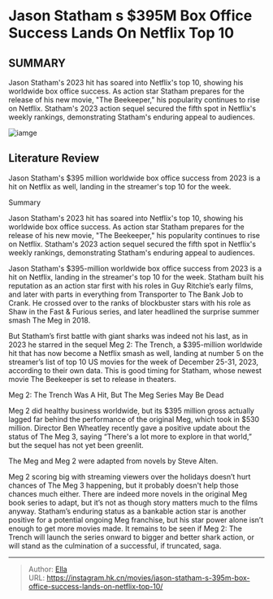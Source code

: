 # Jason Statham s $395M Box Office Success Lands On Netflix Top 10


## SUMMARY 



  Jason Statham&#39;s 2023 hit has soared into Netflix&#39;s top 10, showing his worldwide box office success.   As action star Statham prepares for the release of his new movie, &#34;The Beekeeper,&#34; his popularity continues to rise on Netflix.   Statham&#39;s 2023 action sequel secured the fifth spot in Netflix&#39;s weekly rankings, demonstrating Statham&#39;s enduring appeal to audiences.  

![iamge]()

## Literature Review

Jason Statham&#39;s $395 million worldwide box office success from 2023 is a hit on Netflix as well, landing in the streamer&#39;s top 10 for the week.


Summary

  Jason Statham&#39;s 2023 hit has soared into Netflix&#39;s top 10, showing his worldwide box office success.   As action star Statham prepares for the release of his new movie, &#34;The Beekeeper,&#34; his popularity continues to rise on Netflix.   Statham&#39;s 2023 action sequel secured the fifth spot in Netflix&#39;s weekly rankings, demonstrating Statham&#39;s enduring appeal to audiences.  





Jason Statham&#39;s $395-million worldwide box office success from 2023 is a hit on Netflix, landing in the streamer&#39;s top 10 for the week. Statham built his reputation as an action star first with his roles in Guy Ritchie’s early films, and later with parts in everything from Transporter to The Bank Job to Crank. He crossed over to the ranks of blockbuster stars with his role as Shaw in the Fast &amp; Furious series, and later headlined the surprise summer smash The Meg in 2018.




But Statham’s first battle with giant sharks was indeed not his last, as in 2023 he starred in the sequel Meg 2: The Trench, a $395-million worldwide hit that has now become a Netflix smash as well, landing at number 5 on the streamer’s list of top 10 US movies for the week of December 25-31, 2023, according to their own data. This is good timing for Statham, whose newest movie The Beekeeper is set to release in theaters.


 Meg 2: The Trench Was A Hit, But The Meg Series May Be Dead 
          

Meg 2 did healthy business worldwide, but its $395 million gross actually lagged far behind the performance of the original Meg, which took in $530 million. Director Ben Wheatley recently gave a positive update about the status of The Meg 3, saying “There&#39;s a lot more to explore in that world,” but the sequel has not yet been greenlit.






The Meg and Meg 2 were adapted from novels by Steve Alten.




Meg 2 scoring big with streaming viewers over the holidays doesn’t hurt chances of The Meg 3 happening, but it probably doesn&#39;t help those chances much either. There are indeed more novels in the original Meg book series to adapt, but it’s not as though story matters much to the films anyway. Statham’s enduring status as a bankable action star is another positive for a potential ongoing Meg franchise, but his star power alone isn’t enough to get more movies made. It remains to be seen if Meg 2: The Trench will launch the series onward to bigger and better shark action, or will stand as the culmination of a successful, if truncated, saga.



---

> Author: [Ella](https://instagram.hk.cn/)  
> URL: https://instagram.hk.cn/movies/jason-statham-s-395m-box-office-success-lands-on-netflix-top-10/  

